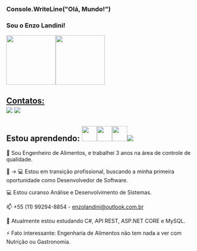 ### Console.WriteLine("Olá, Mundo!") 
### Sou o Enzo Landini!

<div><a href="https://github.com/Enzolandini"><img height="130em" src="https://github-readme-stats.vercel.app/api/top-langs/?username=Enzolandini&layout=compact&langs_count=7&theme=dracula"/><img height="130em" src="https://github-readme-stats.vercel.app/api?username=Enzolandini&show_icons=true&theme=dracula&include_all_commits=true&count_private=true"/></div>

## Contatos:<div><a href="https://instagram.com/enzolandini" target="_blank"><img src="https://img.shields.io/badge/-Instagram-%23E4405F?style=for-the-badge&logo=instagram&logoColor=white" target="_blank"></a>  <a href="https://www.linkedin.com/in/enzolandini" target="_blank"><img src="https://img.shields.io/badge/-LinkedIn-%230077B5?style=for-the-badge&logo=linkedin&logoColor=white" target="_blank"></a>   </div>

## Estou aprendendo: <img src="https://cdn.jsdelivr.net/gh/devicons/devicon/icons/java/java-original.svg" width="40" heigth ="40"/><img src="https://cdn.jsdelivr.net/gh/devicons/devicon/icons/csharp/csharp-original.svg" width="40" heigth ="40"/><img src="https://cdn.jsdelivr.net/gh/devicons/devicon/icons/mysql/mysql-original.svg" width="40" heigth ="40"/><img src="https://cdn.jsdelivr.net/gh/devicons/devicon/icons/angularjs/angularjs-original-wordmark.svg" />

🍕 Sou Engenheiro de Alimentos, e trabalhei 3 anos na área de controle de qualidade. 

🍕 -> 💻 Estou em transição profissional, buscando a minha primeira oportunidade como Desenvolvedor de Software.

💻 Estou curanso Análise e Desenvolvimento de Sistemas.

📫 +55 (11) 99294-8854 - enzolandini@outlook.com.br

🤔 Atualmente estou estudando C#, API REST, ASP.NET CORE e MySQL. 

⚡ Fato interessante: Engenharia de Alimentos não tem nada a ver com Nutrição ou Gastronomia.


